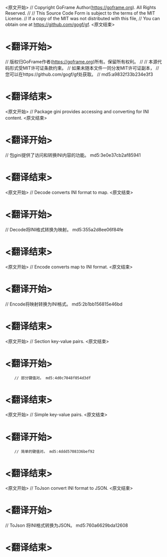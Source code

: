 
<原文开始>
// Copyright GoFrame Author(https://goframe.org). All Rights Reserved.
//
// This Source Code Form is subject to the terms of the MIT License.
// If a copy of the MIT was not distributed with this file,
// You can obtain one at https://github.com/gogf/gf.
<原文结束>

# <翻译开始>
// 版权归GoFrame作者(https://goframe.org)所有。保留所有权利。
//
// 本源代码形式受MIT许可证条款约束。
// 如果未随本文件一同分发MIT许可证副本，
// 您可以在https://github.com/gogf/gf处获取。
// md5:a9832f33b234e3f3
# <翻译结束>


<原文开始>
// Package gini provides accessing and converting for INI content.
<原文结束>

# <翻译开始>
// 包gini提供了访问和转换INI内容的功能。 md5:3e0e37cb2af85941
# <翻译结束>


<原文开始>
// Decode converts INI format to map.
<原文结束>

# <翻译开始>
// Decode将INI格式转换为映射。 md5:355a2d8ee06f84fe
# <翻译结束>


<原文开始>
// Encode converts map to INI format.
<原文结束>

# <翻译开始>
// Encode将映射转换为INI格式。 md5:2b1bb156815e46bd
# <翻译结束>


<原文开始>
// Section key-value pairs.
<原文结束>

# <翻译开始>
		// 部分键值对。 md5:4d0c7048f054d3df
# <翻译结束>


<原文开始>
// Simple key-value pairs.
<原文结束>

# <翻译开始>
		// 简单的键值对。 md5:4ddd5708336bef92
# <翻译结束>


<原文开始>
// ToJson convert INI format to JSON.
<原文结束>

# <翻译开始>
// ToJson 将INI格式转换为JSON。 md5:760a6629bda12608
# <翻译结束>

